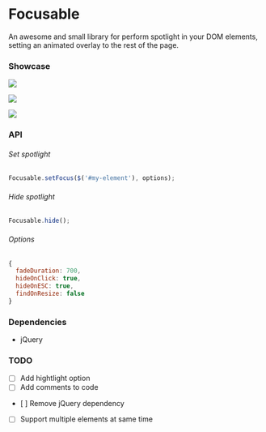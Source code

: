 Focusable
=============
An awesome and small library for perform spotlight in your DOM elements, setting an animated overlay to the rest of the page.

### Showcase

![](https://raw.github.com/zzarcon/focus-element-overlay/master/showcase/list.gif)

![](https://raw.github.com/zzarcon/focus-element-overlay/master/showcase/header.gif)

![](https://raw.github.com/zzarcon/focus-element-overlay/master/showcase/elements.gif)

### API
###### Set spotlight
```javascript
Focusable.setFocus($('#my-element'), options);
```
###### Hide spotlight
```javascript
Focusable.hide();
```
###### Options
```javascript
{
  fadeDuration: 700,
  hideOnClick: true,
  hideOnESC: true,
  findOnResize: false
}
```
### Dependencies
- jQuery
### TODO

- [ ] Add hightlight option
- [ ] Add comments to code
- [ ] Remove jQuery dependency
- [ ] Support multiple elements at same time